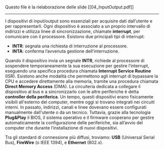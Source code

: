 Questo file è la rielaborazione delle slide [[04_InputOutput.pdf]]

---

I dispositivi di input/output sono essenziali per acquisire dati dall’utente e per rappresentarli. Ogni dispositivo è associato a un proprio intervallo di indirizzi e utilizza linee di sincronizzazione, chiamate **interrupt**, per comunicare con il processore. Esistono due principali tipi di interrupt:

- **INTR**: segnala una richiesta di interruzione al processore.
- **INTA**: conferma l’avvenuta gestione dell’interruzione.

Quando il dispositivo invia un segnale **INTR**, richiede al processore di sospendere temporaneamente la sua esecuzione per gestire l’interrupt, eseguendo una specifica procedura chiamata **Interrupt Service Routine** (ISR). Esistono anche modalità che permettono agli interrupt di bypassare la CPU e accedere direttamente alla memoria, tramite una procedura chiamata **Direct Memory Access** (DMA). La circuiteria dedicata a collegare il dispositivo al bus e a sincronizzarlo con le altre periferiche è detta **controller della periferica**. Un tempo, questi dispositivi erano fisicamente visibili all'esterno del computer, mentre oggi si trovano integrati nei circuiti interni. In passato, indirizzi, canali e linee dovevano essere configurati manualmente dall'utente o da un tecnico. Tuttavia, grazie alla tecnologia **Plug&Play** il BIOS, il sistema operativo e il firmware cooperano per gestire automaticamente la configurazione delle periferiche, sia all’avvio del computer che durante l’installazione di nuovi dispositivi.

Tra gli standard di connessione più diffusi, troviamo: **USB** (Universal Serial Bus), **FireWire** (o IEEE 1394), e **Ethernet** (802.x).
